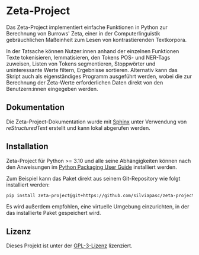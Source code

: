 # Zeta-Project

Das Zeta-Project implementiert einfache Funktionen in Python zur Berechnung von Burrows' Zeta, einer in der Computerlinguistik gebräuchlichen Maßeinheit zum Lesen von kontrastierenden Textkorpora.

In der Tatsache können Nutzer:innen anhand der einzelnen Funktionen Texte tokenisieren, lemmatisieren, den Tokens POS- und NER-Tags zuweisen, Listen von Tokens segmentieren, Stoppwörter und uninteressante Werte filtern, Ergebnisse sortieren. Alternativ kann das Skript auch als eigenständiges Programm ausgeführt werden, wobei die zur Berechnung der Zeta-Werte erforderlichen Daten direkt von den Benutzern:innen eingegeben werden.

## Dokumentation

Die Zeta-Project-Dokumentation wurde mit [Sphinx](https://www.sphinx-doc.org/en/master/index.html) unter Verwendung von *reStructuredText* erstellt und kann lokal abgerufen werden.


## Installation

Zeta-Project für Python >= 3.10 und alle seine Abhängigkeiten können nach den Anweisungen im [Python Packaging User Guide](https://packaging.python.org/en/latest/guides/section-install/) installiert werden. 

Zum Beispiel kann das Paket direkt aus seinem Git-Repository wie folgt installiert werden:

```bash
pip install zeta-project@git+https://github.com/silviapasc/zeta-project
```

Es wird außerdem empfohlen, eine virtuelle Umgebung einzurichten, in der das installierte Paket gespeichert wird.

## Lizenz

Dieses Projekt ist unter der [GPL-3-Lizenz](https://opensource.org/license/gpl-3-0/) lizenziert.
